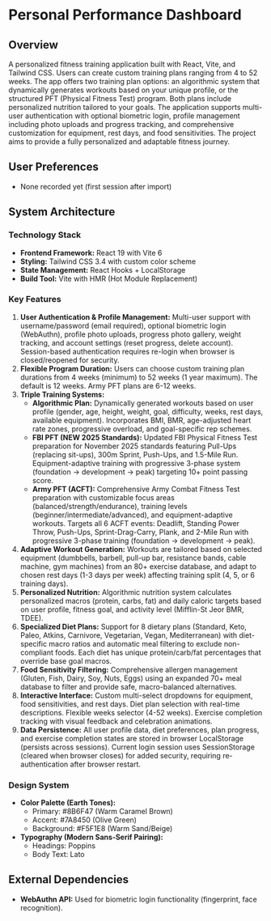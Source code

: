 # Personal Performance Dashboard

## Overview
A personalized fitness training application built with React, Vite, and Tailwind CSS. Users can create custom training plans ranging from 4 to 52 weeks. The app offers two training plan options: an algorithmic system that dynamically generates workouts based on your unique profile, or the structured PFT (Physical Fitness Test) program. Both plans include personalized nutrition tailored to your goals. The application supports multi-user authentication with optional biometric login, profile management including photo uploads and progress tracking, and comprehensive customization for equipment, rest days, and food sensitivities. The project aims to provide a fully personalized and adaptable fitness journey.

## User Preferences
- None recorded yet (first session after import)

## System Architecture

### Technology Stack
- **Frontend Framework:** React 19 with Vite 6
- **Styling:** Tailwind CSS 3.4 with custom color scheme
- **State Management:** React Hooks + LocalStorage
- **Build Tool:** Vite with HMR (Hot Module Replacement)

### Key Features
1.  **User Authentication & Profile Management:** Multi-user support with username/password (email required), optional biometric login (WebAuthn), profile photo uploads, progress photo gallery, weight tracking, and account settings (reset progress, delete account). Session-based authentication requires re-login when browser is closed/reopened for security.
2.  **Flexible Program Duration:** Users can choose custom training plan durations from 4 weeks (minimum) to 52 weeks (1 year maximum). The default is 12 weeks. Army PFT plans are 6-12 weeks.
3.  **Triple Training Systems:**
    *   **Algorithmic Plan:** Dynamically generated workouts based on user profile (gender, age, height, weight, goal, difficulty, weeks, rest days, available equipment). Incorporates BMI, BMR, age-adjusted heart rate zones, progressive overload, and goal-specific rep schemes.
    *   **FBI PFT (NEW 2025 Standards):** Updated FBI Physical Fitness Test preparation for November 2025 standards featuring Pull-Ups (replacing sit-ups), 300m Sprint, Push-Ups, and 1.5-Mile Run. Equipment-adaptive training with progressive 3-phase system (foundation → development → peak) targeting 10+ point passing score.
    *   **Army PFT (ACFT):** Comprehensive Army Combat Fitness Test preparation with customizable focus areas (balanced/strength/endurance), training levels (beginner/intermediate/advanced), and equipment-adaptive workouts. Targets all 6 ACFT events: Deadlift, Standing Power Throw, Push-Ups, Sprint-Drag-Carry, Plank, and 2-Mile Run with progressive 3-phase training (foundation → development → peak).
4.  **Adaptive Workout Generation:** Workouts are tailored based on selected equipment (dumbbells, barbell, pull-up bar, resistance bands, cable machine, gym machines) from an 80+ exercise database, and adapt to chosen rest days (1-3 days per week) affecting training split (4, 5, or 6 training days).
5.  **Personalized Nutrition:** Algorithmic nutrition system calculates personalized macros (protein, carbs, fat) and daily caloric targets based on user profile, fitness goal, and activity level (Mifflin-St Jeor BMR, TDEE).
6.  **Specialized Diet Plans:** Support for 8 dietary plans (Standard, Keto, Paleo, Atkins, Carnivore, Vegetarian, Vegan, Mediterranean) with diet-specific macro ratios and automatic meal filtering to exclude non-compliant foods. Each diet has unique protein/carb/fat percentages that override base goal macros.
7.  **Food Sensitivity Filtering:** Comprehensive allergen management (Gluten, Fish, Dairy, Soy, Nuts, Eggs) using an expanded 70+ meal database to filter and provide safe, macro-balanced alternatives.
8.  **Interactive Interface:** Custom multi-select dropdowns for equipment, food sensitivities, and rest days. Diet plan selection with real-time descriptions. Flexible weeks selector (4-52 weeks). Exercise completion tracking with visual feedback and celebration animations.
9.  **Data Persistence:** All user profile data, diet preferences, plan progress, and exercise completion states are stored in browser LocalStorage (persists across sessions). Current login session uses SessionStorage (cleared when browser closes) for added security, requiring re-authentication after browser restart.

### Design System
*   **Color Palette (Earth Tones):**
    *   Primary: #8B6F47 (Warm Caramel Brown)
    *   Accent: #7A8450 (Olive Green)
    *   Background: #F5F1E8 (Warm Sand/Beige)
*   **Typography (Modern Sans-Serif Pairing):**
    *   Headings: Poppins
    *   Body Text: Lato

## External Dependencies
*   **WebAuthn API:** Used for biometric login functionality (fingerprint, face recognition).